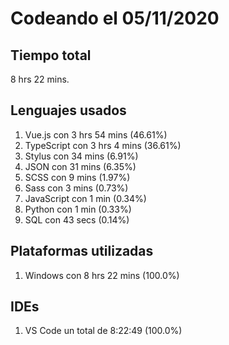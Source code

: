 # Codeando el 05/11/2020

## Tiempo total
8 hrs 22 mins.

## Lenguajes usados
1. Vue.js con 3 hrs 54 mins (46.61%)
1. TypeScript con 3 hrs 4 mins (36.61%)
1. Stylus con 34 mins (6.91%)
1. JSON con 31 mins (6.35%)
1. SCSS con 9 mins (1.97%)
1. Sass con 3 mins (0.73%)
1. JavaScript con 1 min (0.34%)
1. Python con 1 min (0.33%)
1. SQL con 43 secs (0.14%)

## Plataformas utilizadas
1. Windows con 8 hrs 22 mins (100.0%)

## IDEs
1. VS Code un total de 8:22:49 (100.0%)
